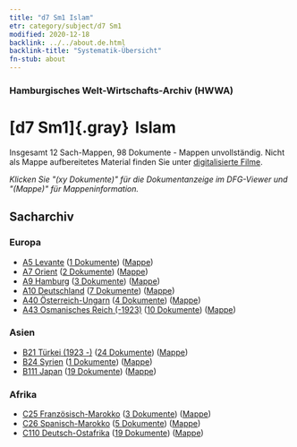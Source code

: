 ```yaml
---
title: "d7 Sm1 Islam"
etr: category/subject/d7 Sm1
modified: 2020-12-18
backlink: ../../about.de.html
backlink-title: "Systematik-Übersicht"
fn-stub: about
---
```


### Hamburgisches Welt-Wirtschafts-Archiv (HWWA)
# [d7 Sm1]{.gray}&#8201; Islam&#160; 




Insgesamt 12 Sach-Mappen, 98 Dokumente - Mappen unvollständig.
Nicht als Mappe aufbereitetes Material finden Sie unter [digitalisierte Filme](/film/h1_sh).

_Klicken Sie "(xy Dokumente)" für die Dokumentanzeige im DFG-Viewer und "(Mappe)" für Mappeninformation._

## Sacharchiv




### Europa

- [A5 Levante](../../../geo/about.de.html#A5) (<a href="https://dfg-viewer.de/show/?tx_dlf[id]=https://pm20.zbw.eu/mets/sh/1408xx/140898/1442xx/144242/public.mets.de.xml" target="_blank">1 Dokumente</a>) ([Mappe](http://purl.org/pressemappe20/folder/sh/140898,144242))
- [A7 Orient](../../../geo/about.de.html#A7) (<a href="https://dfg-viewer.de/show/?tx_dlf[id]=https://pm20.zbw.eu/mets/sh/1409xx/140902/1442xx/144242/public.mets.de.xml" target="_blank">2 Dokumente</a>) ([Mappe](http://purl.org/pressemappe20/folder/sh/140902,144242))
- [A9 Hamburg](../../../geo/about.de.html#A9) (<a href="https://dfg-viewer.de/show/?tx_dlf[id]=https://pm20.zbw.eu/mets/sh/1409xx/140905/1442xx/144242/public.mets.de.xml" target="_blank">3 Dokumente</a>) ([Mappe](http://purl.org/pressemappe20/folder/sh/140905,144242))
- [A10 Deutschland](../../../geo/about.de.html#A10) (<a href="https://dfg-viewer.de/show/?tx_dlf[id]=https://pm20.zbw.eu/mets/sh/1261xx/126128/1442xx/144242/public.mets.de.xml" target="_blank">7 Dokumente</a>) ([Mappe](http://purl.org/pressemappe20/folder/sh/126128,144242))
- [A40 Österreich-Ungarn](../../../geo/about.de.html#A40) (<a href="https://dfg-viewer.de/show/?tx_dlf[id]=https://pm20.zbw.eu/mets/sh/1261xx/126127/1442xx/144242/public.mets.de.xml" target="_blank">4 Dokumente</a>) ([Mappe](http://purl.org/pressemappe20/folder/sh/126127,144242))
- [A43 Osmanisches Reich (-1923)](../../../geo/about.de.html#A43) (<a href="https://dfg-viewer.de/show/?tx_dlf[id]=https://pm20.zbw.eu/mets/sh/1410xx/141034/1442xx/144242/public.mets.de.xml" target="_blank">10 Dokumente</a>) ([Mappe](http://purl.org/pressemappe20/folder/sh/141034,144242))

### Asien

- [B21 Türkei (1923 -)](../../../geo/about.de.html#B21) (<a href="https://dfg-viewer.de/show/?tx_dlf[id]=https://pm20.zbw.eu/mets/sh/1411xx/141111/1442xx/144242/public.mets.de.xml" target="_blank">24 Dokumente</a>) ([Mappe](http://purl.org/pressemappe20/folder/sh/141111,144242))
- [B24 Syrien](../../../geo/about.de.html#B24) (<a href="https://dfg-viewer.de/show/?tx_dlf[id]=https://pm20.zbw.eu/mets/sh/1411xx/141114/1442xx/144242/public.mets.de.xml" target="_blank">1 Dokumente</a>) ([Mappe](http://purl.org/pressemappe20/folder/sh/141114,144242))
- [B111 Japan](../../../geo/about.de.html#B111) (<a href="https://dfg-viewer.de/show/?tx_dlf[id]=https://pm20.zbw.eu/mets/sh/1412xx/141272/1442xx/144242/public.mets.de.xml" target="_blank">19 Dokumente</a>) ([Mappe](http://purl.org/pressemappe20/folder/sh/141272,144242))

### Afrika

- [C25 Französisch-Marokko](../../../geo/about.de.html#C25) (<a href="https://dfg-viewer.de/show/?tx_dlf[id]=https://pm20.zbw.eu/mets/sh/1413xx/141358/1442xx/144242/public.mets.de.xml" target="_blank">3 Dokumente</a>) ([Mappe](http://purl.org/pressemappe20/folder/sh/141358,144242))
- [C26 Spanisch-Marokko](../../../geo/about.de.html#C26) (<a href="https://dfg-viewer.de/show/?tx_dlf[id]=https://pm20.zbw.eu/mets/sh/1413xx/141359/1442xx/144242/public.mets.de.xml" target="_blank">5 Dokumente</a>) ([Mappe](http://purl.org/pressemappe20/folder/sh/141359,144242))
- [C110 Deutsch-Ostafrika](../../../geo/about.de.html#C110) (<a href="https://dfg-viewer.de/show/?tx_dlf[id]=https://pm20.zbw.eu/mets/sh/1414xx/141471/1442xx/144242/public.mets.de.xml" target="_blank">19 Dokumente</a>) ([Mappe](http://purl.org/pressemappe20/folder/sh/141471,144242))


